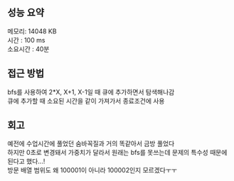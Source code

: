 
## 성능 요약
메모리: 14048 KB  
시간 : 100 ms  
소요시간 : 40분  


## 접근 방법
bfs를 사용하여 2*X, X+1, X-1일 때 큐에 추가하면서 탐색해나감  
큐에 추가할 때 소요된 시간을 같이 가져가서 종료조건에 사용  


## 회고
예전에 수업시간에 풀었던 숨바꼭질과 거의 똑같아서 금방 풀었다  
하지만 0초로 변경돼서 가중치가 달라서 원래는 bfs를 못쓰는데 문제의 특수성 때문에 된다고 했다...!  
방문 배열 범위도 왜 100001이 아니라 100002인지 모르겠다ㅜㅜ  
